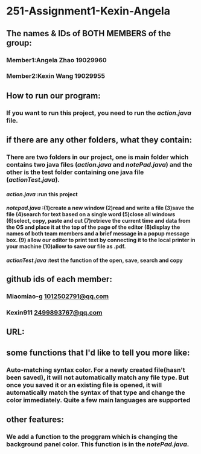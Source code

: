 # 251-Assignment1-Kexin-Angela
## The names & IDs of BOTH MEMBERS of the group:
### Member1:Angela Zhao 19029960
### Member2:Kexin Wang 19029955

## How to run our program:
### If you want to run this project, you need to run the *action.java* file.

## if there are any other folders, what they contain:
### There are two folders in our project, one is main folder which contains two java files (*action.java* and *notePad.java*) and the other is the test folder containing one java file (*actionTest.java*).
#### *action.java* :run this project
#### *notepad.java* :(1)create a new window (2)read and write a file (3)save the file (4)search for text based on a single word (5)close all windows (6)select, copy, paste and cut (7)retrieve the current time and data from the OS and place it at the top of the page of the editor (8)display the names of both team members and a brief message in a popup message box. (9) allow our editor to print text by connecting it to the local printer in your machine (10)allow to save our file as .pdf.
#### *actionTest.java* :test the function of the open, save, search and copy

## github ids of each member:
### Miaomiao-g 1012502791@qq.com
### Kexin911   2499893767@qq.com

## URL:
### 

## some functions that I'd like to tell you more like:
### Auto-matching syntax color. For a newly created file(hasn't been saved), it will not automatically match any file type. But once you saved it or an existing file is opened, it will automatically match the syntax of that type and change the color immediately. Quite a few main languages are supported

## other features:
### We add a function to the proggram which is changing the background panel color. This function is in the *notePad.java*.
